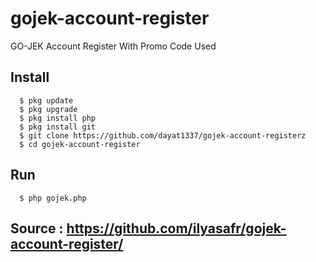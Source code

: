 # gojek-account-register
GO-JEK Account Register With Promo Code Used

## Install
      $ pkg update
      $ pkg upgrade
      $ pkg install php
      $ pkg install git
      $ git clone https://github.com/dayat1337/gojek-account-registerz
      $ cd gojek-account-register

## Run
      $ php gojek.php
      
## Source : https://github.com/ilyasafr/gojek-account-register/

